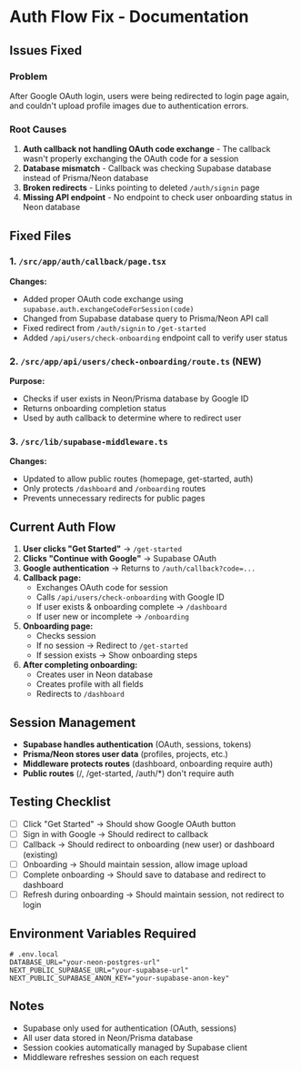 # Auth Flow Fix - Documentation

## Issues Fixed

### Problem
After Google OAuth login, users were being redirected to login page again, and couldn't upload profile images due to authentication errors.

### Root Causes
1. **Auth callback not handling OAuth code exchange** - The callback wasn't properly exchanging the OAuth code for a session
2. **Database mismatch** - Callback was checking Supabase database instead of Prisma/Neon database
3. **Broken redirects** - Links pointing to deleted `/auth/signin` page
4. **Missing API endpoint** - No endpoint to check user onboarding status in Neon database

## Fixed Files

### 1. `/src/app/auth/callback/page.tsx`
**Changes:**
- Added proper OAuth code exchange using `supabase.auth.exchangeCodeForSession(code)`
- Changed from Supabase database query to Prisma/Neon API call
- Fixed redirect from `/auth/signin` to `/get-started`
- Added `/api/users/check-onboarding` endpoint call to verify user status

### 2. `/src/app/api/users/check-onboarding/route.ts` (NEW)
**Purpose:**
- Checks if user exists in Neon/Prisma database by Google ID
- Returns onboarding completion status
- Used by auth callback to determine where to redirect user

### 3. `/src/lib/supabase-middleware.ts`
**Changes:**
- Updated to allow public routes (homepage, get-started, auth)
- Only protects `/dashboard` and `/onboarding` routes
- Prevents unnecessary redirects for public pages

## Current Auth Flow

1. **User clicks "Get Started"** → `/get-started`
2. **Clicks "Continue with Google"** → Supabase OAuth
3. **Google authentication** → Returns to `/auth/callback?code=...`
4. **Callback page:**
   - Exchanges OAuth code for session
   - Calls `/api/users/check-onboarding` with Google ID
   - If user exists & onboarding complete → `/dashboard`
   - If user new or incomplete → `/onboarding`
5. **Onboarding page:**
   - Checks session
   - If no session → Redirect to `/get-started`
   - If session exists → Show onboarding steps
6. **After completing onboarding:**
   - Creates user in Neon database
   - Creates profile with all fields
   - Redirects to `/dashboard`

## Session Management

- **Supabase handles authentication** (OAuth, sessions, tokens)
- **Prisma/Neon stores user data** (profiles, projects, etc.)
- **Middleware protects routes** (dashboard, onboarding require auth)
- **Public routes** (/, /get-started, /auth/*) don't require auth

## Testing Checklist

- [ ] Click "Get Started" → Should show Google OAuth button
- [ ] Sign in with Google → Should redirect to callback
- [ ] Callback → Should redirect to onboarding (new user) or dashboard (existing)
- [ ] Onboarding → Should maintain session, allow image upload
- [ ] Complete onboarding → Should save to database and redirect to dashboard
- [ ] Refresh during onboarding → Should maintain session, not redirect to login

## Environment Variables Required

```env
# .env.local
DATABASE_URL="your-neon-postgres-url"
NEXT_PUBLIC_SUPABASE_URL="your-supabase-url"
NEXT_PUBLIC_SUPABASE_ANON_KEY="your-supabase-anon-key"
```

## Notes

- Supabase only used for authentication (OAuth, sessions)
- All user data stored in Neon/Prisma database
- Session cookies automatically managed by Supabase client
- Middleware refreshes session on each request







